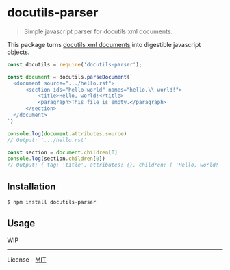 # docutils-parser

> Simple javascript parser for docutils xml documents.

This package turns [docutils xml documents](http://docutils.sourceforge.net/docs/ref/doctree.html) into digestible javascript objects.

```js
const docutils = require('docutils-parser');

const document = docutils.parseDocument(`
  <document source=".../hello.rst">
      <section ids="hello-world" names="hello,\\ world!">
          <title>Hello, world!</title>
          <paragraph>This file is empty.</paragraph>
      </section>
  </document>
`)

console.log(document.attributes.source)
// Output: '.../hello.rst'

const section = document.children[0]
console.log(section.children[0])
// Output: { tag: 'title', attributes: {}, children: [ 'Hello, world!' ] }
```

## Installation

```bash
$ npm install docutils-parser
```

## Usage

WIP

---

License - [MIT](https://github.com/vberlier/docutils-parser/blob/master/LICENSE)
